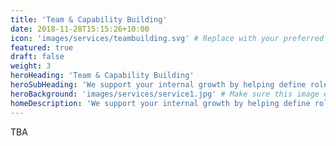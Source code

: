 ```yaml
---
title: 'Team & Capability Building'
date: 2018-11-28T15:15:26+10:00
icon: 'images/services/teambuilding.svg' # Replace with your preferred icon path
featured: true
draft: false
weight: 3
heroHeading: 'Team & Capability Building'
heroSubHeading: 'We support your internal growth by helping define roles, recruit talent, and shape workflows that scale with your business.'
heroBackground: 'images/services/service1.jpg' # Make sure this image exists in /static/images/services/
homeDescription: 'We support your internal growth by helping define roles, recruit talent, and shape workflows that scale with your business.'
---
```


TBA
